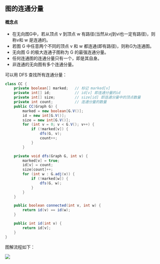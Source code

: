 ## 图的连通分量

#### 概念点
- 在无向图G中，若从顶点 v 到顶点 w 有路径(当然从vj到vi也一定有路径)，则称v和 w 是连通的。 
- 若图 G 中任意两个不同的顶点 v 和 w 都连通(即有路径)，则称G为连通图。 
- 无向图 G 的极大连通子图称为 G 的最强连通分量。
- 任何连通图的连通分量只有一个，即是其自身。
- 非连通的无向图有多个连通分量。

可以用 DFS 查找所有连通分量：
``` Java
class CC {
    private boolean[] marked;   // 标记 marked[v]
    private int[] id;           // id[v] 即连通分量的id
    private int[] size;         // size[id] 即连通分量中的顶点数量
    private int count;          // 连通分量的数量
    public CC(Graph G) {
        marked = new boolean[G.V()];
        id = new int[G.V()];
        size = new int[G.V()];
        for (int v = 0; v < G.V(); v++) {
            if (!marked[v]) {
                dfs(G, v);
                count++;
            }
        }

    private void dfs(Graph G, int v) {
        marked[v] = true;
        id[v] = count;
        size[count]++;
        for (int w : G.adj(v)) {
            if (!marked[w]) {
                dfs(G, w);
            }
        }
    }

    public boolean connected(int v, int w) {
        return id(v) == id(w);
    }

    public int id(int v) {
        return id[v];
    }
}
```

图解流程如下：

![](https://img-blog.csdn.net/20171107001045734?watermark/2/text/aHR0cDovL2Jsb2cuY3Nkbi5uZXQvY3VpdA==/font/5a6L5L2T/fontsize/400/fill/I0JBQkFCMA==/dissolve/70/gravity/SouthEast)

